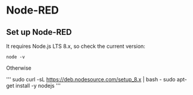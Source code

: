 # Node-RED


## Set up Node-RED
It requires Node.js LTS 8.x, so check the current version:
```
node -v
```
Otherwise

'''
sudo curl -sL https://deb.nodesource.com/setup_8.x | bash -
sudo apt-get install -y nodejs
'''

